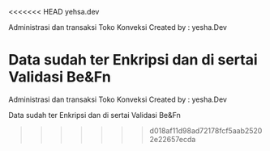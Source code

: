 <<<<<<< HEAD
yehsa.dev

Administrasi dan transaksi Toko Konveksi
 Created by : yesha.Dev
 
 Data sudah ter Enkripsi dan di sertai Validasi Be&Fn
=======
Administrasi dan transaksi Toko Konveksi
Created by : yesha.Dev

Data sudah ter Enkripsi dan di sertai Validasi Be&Fn
>>>>>>> d018af11d98ad72178fcf5aab25202e22657ecda
